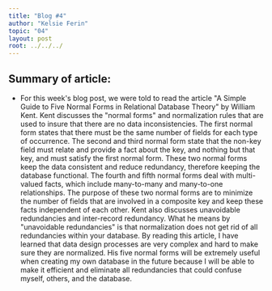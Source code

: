 ```yaml
---
title: "Blog #4"
author: "Kelsie Ferin"
topic: "04"
layout: post
root: ../../../
---
```


## Summary of article:
  + For this week's blog post, we were told to read the article "A Simple Guide to Five Normal Forms in Relational Database Theory" by William Kent. Kent discusses the "normal forms" and normalization rules that are used to insure that there are no data inconsistencies. The first normal form states that there must be the same number of fields for each type of occurrence. The second and third normal form state that the non-key field must relate and provide a fact about the key, and nothing but that key, and must satisfy the first normal form. These two normal forms keep the data consistent and reduce redundancy, therefore keeping the database functional. The fourth and fifth normal forms deal with multi-valued facts, which include many-to-many and many-to-one relationships. The purpose of these two normal forms are to minimize the number of fields that are involved in a composite key and keep these facts independent of each other. Kent also discusses unavoidable redundancies and inter-record redundancy. What he means by "unavoidable redundancies" is that normalization does not get rid of all redundancies within your database. By reading this article, I have learned that data design processes are very complex and hard to make sure they are normalized. His five normal forms will be extremely useful when creating my own database in the future because I will be able to make it efficient and eliminate all redundancies that could confuse myself, others, and the database.
